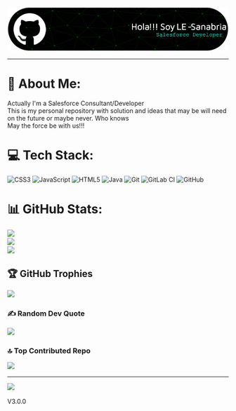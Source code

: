 ![Header](./github-header-image-LE.png)
<!--_________________________________________________________________________________________________________________________________________________________________________________________
</br>
<div align="center">
  <img src="https://cdn.jsdelivr.net/gh/devicons/devicon/icons/salesforce/salesforce-original.svg" height="69" alt="salesforce logo"  />
  <img width="21" />
  <img src="https://cdn.jsdelivr.net/gh/devicons/devicon/icons/html5/html5-original.svg" height="69" alt="html5 logo"  />
  <img width="21" />
  <img src="https://cdn.jsdelivr.net/gh/devicons/devicon/icons/css3/css3-original.svg" height="69" alt="css3 logo"  />
  <img width="21" />
  <img src="https://cdn.jsdelivr.net/gh/devicons/devicon/icons/javascript/javascript-original.svg" height="69" alt="javascript logo"  />
  <img width="21" />
  <img src="https://cdn.jsdelivr.net/gh/devicons/devicon/icons/vscode/vscode-original.svg" height="69" alt="vscode logo"  />
</div>
</br>

_________________________________________________________________________________________________________________________
</br>
<div align="left">
  <img src="https://github-readme-stats.vercel.app/api/top-langs?username=LE-Sanabria&locale=en&hide_title=false&layout=compact&card_width=320&langs_count=7&theme=dark&hide_border=false&order=2" height="110" alt="languages graph"  />
  <img src="https://github-readme-stats.vercel.app/api?username=LE-Sanabria&hide_title=true&hide_rank=false&show_icons=true&include_all_commits=true&count_private=true&disable_animations=false&theme=dark&locale=en&hide_border=false&order=1" height="110" alt="stats graph"  />
  <img src="https://streak-stats.demolab.com?user=LE-Sanabria&locale=en&mode=daily&theme=dracula&hide_border=false&border_radius=5&order=3" height="110" alt="streak graph"  />
</div>
</br>-->

<!--###

![contador](https://visitor-badge.laobi.icu/badge?page_id=LE-Sanabria.LE-Sanabria&left_color=aquamarine&right_color=aqua)
![Visitas al Perfil](https://komarev.com/ghpvc/?username=LE-Sanabria)
###-->

_____________________________________________________________________________________________________________________________________________________________________________________________________________


<!--

```javascript
Coffee coffee = new Coffee();
if(coffee.Empty){
  coffee.Refill();
} else{
  coffee.Drink();
}
```
-->


# 💫 About Me:
Actually I'm a Salesforce Consultant/Developer<br>This is my personal repository with solution and ideas that may be will need on the future or maybe never. Who knows <br>May the force be with us!!!


# 💻 Tech Stack:
![CSS3](https://img.shields.io/badge/css3-%231572B6.svg?style=for-the-badge&logo=css3&logoColor=white) ![JavaScript](https://img.shields.io/badge/javascript-%23323330.svg?style=for-the-badge&logo=javascript&logoColor=%23F7DF1E) ![HTML5](https://img.shields.io/badge/html5-%23E34F26.svg?style=for-the-badge&logo=html5&logoColor=white) ![Java](https://img.shields.io/badge/java-%23ED8B00.svg?style=for-the-badge&logo=openjdk&logoColor=white) ![Git](https://img.shields.io/badge/git-%23F05033.svg?style=for-the-badge&logo=git&logoColor=white) ![GitLab CI](https://img.shields.io/badge/gitlab%20CI-%23181717.svg?style=for-the-badge&logo=gitlab&logoColor=white) ![GitHub](https://img.shields.io/badge/github-%23121011.svg?style=for-the-badge&logo=github&logoColor=white)
# 📊 GitHub Stats:
![](https://github-readme-stats.vercel.app/api?username=LE-Sanabria&theme=dark&hide_border=false&include_all_commits=false&count_private=false)<br/>
![](https://github-readme-streak-stats.herokuapp.com/?user=LE-Sanabria&theme=dark&hide_border=false)<br/>
![](https://github-readme-stats.vercel.app/api/top-langs/?username=LE-Sanabria&theme=dark&hide_border=false&include_all_commits=false&count_private=false&layout=compact)

## 🏆 GitHub Trophies
![](https://github-profile-trophy.vercel.app/?username=LE-Sanabria&theme=radical&no-frame=false&no-bg=false&margin-w=4)

### ✍️ Random Dev Quote
![](https://quotes-github-readme.vercel.app/api?type=horizontal&theme=dark)

### 🔝 Top Contributed Repo
![](https://github-contributor-stats.vercel.app/api?username=LE-Sanabria&limit=5&theme=dark&combine_all_yearly_contributions=true)

---
[![](https://visitcount.itsvg.in/api?id=LE-Sanabria&icon=0&color=1)](https://visitcount.itsvg.in)

<!-- Proudly created with GPRM ( https://gprm.itsvg.in ) -->
V3.0.0
